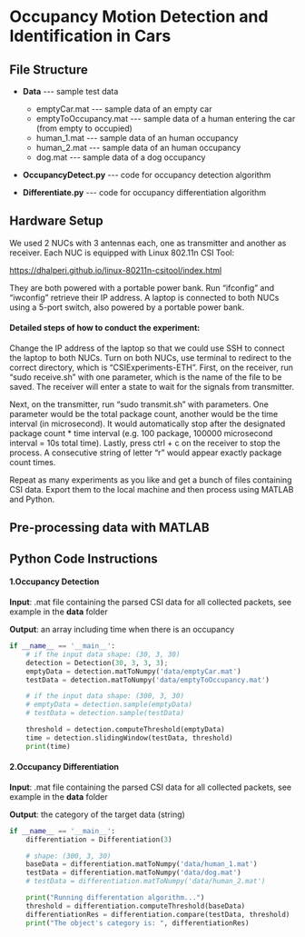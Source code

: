 # Occupancy Motion Detection and Identification in Cars



## File Structure 

- **Data**        --- sample test data
  - emptyCar.mat     				--- sample data of an empty car 
  - emptyToOccupancy.mat   --- sample data of a human entering the car (from empty to occupied)
  - human_1.mat                      --- sample data of an human occupancy
  - human_2.mat                      --- sample data of an human occupancy
  - dog.mat                                --- sample data of a dog occupancy

- **OccupancyDetect.py**             --- code for occupancy detection algorithm
- **Differentiate.py**     --- code for occupancy differentiation algorithm



## Hardware Setup

We used 2 NUCs with 3 antennas each, one as transmitter and another as receiver. Each NUC is equipped with Linux 802.11n CSI Tool:

https://dhalperi.github.io/linux-80211n-csitool/index.html

They are both powered with a portable power bank. 
Run “ifconfig” and “iwconfig” retrieve their IP address.  A laptop is connected to both NUCs using a 5-port switch, also powered by a portable power bank. 

#### Detailed steps of how to conduct the experiment:

Change the IP address of the laptop so that we could use SSH to connect the laptop to both NUCs. 
Turn on both NUCs, use terminal to redirect to the correct directory, which is “CSIExperiments-ETH”.
First, on the receiver, run “sudo receive.sh” with one parameter, which is the name of the file to be saved. The receiver will enter a state to wait for the signals from transmitter.

Next, on the transmitter, run “sudo transmit.sh” with parameters. One parameter would be the total package count, another would be the time interval (in microsecond). It would automatically stop after the designated package count * time interval (e.g. 100 package, 100000 microsecond interval = 10s total time).
Lastly, press ctrl + c on the receiver to stop the process. A consecutive string of letter “r” would appear exactly package count times.

Repeat as many experiments as you like and get a bunch of files containing CSI data. Export them to the local machine and then process using MATLAB and Python.



## Pre-processing data with MATLAB







## Python Code Instructions

#### 1.Occupancy Detection

**Input**: .mat file containing the parsed CSI data for all collected packets, see example in the **data** folder 

**Output**: an array including time when there is an occupancy

```python
if __name__ == '__main__':
    # if the input data shape: (30, 3, 30)
    detection = Detection(30, 3, 3, 3);
    emptyData = detection.matToNumpy('data/emptyCar.mat')
    testData = detection.matToNumpy('data/emptyToOccupancy.mat')

    # if the input data shape: (300, 3, 30)
    # emptyData = detection.sample(emptyData)
    # testData = detection.sample(testData)

    threshold = detection.computeThreshold(emptyData)
    time = detection.slidingWindow(testData, threshold)
    print(time)
```

#### 2.Occupancy Differentiation

**Input**: .mat file containing the parsed CSI data for all collected packets, see example in the **data** folder 

**Output**: the category of the target data (string)

```python
if __name__ == '__main__':
    differentiation = Differentiation(3)

    # shape: (300, 3, 30)
    baseData = differentiation.matToNumpy('data/human_1.mat')
    testData = differentiation.matToNumpy('data/dog.mat')
    # testData = differentiation.matToNumpy('data/human_2.mat')

    print("Running differentation algorithm...")
    threshold = differentiation.computeThreshold(baseData)
    differentiationRes = differentiation.compare(testData, threshold)
    print("The object's category is: ", differentiationRes)
```
